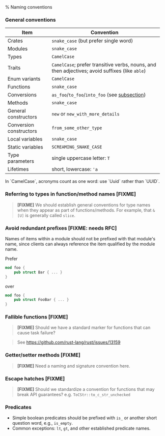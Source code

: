 % Naming conventions

### General conventions

| Item | Convention |
| ---- | ---------- |
| Crates | `snake_case` (but prefer single word) |
| Modules | `snake_case` |
| Types | `CamelCase` |
| Traits | `CamelCase`; prefer transitive verbs, nouns, and then adjectives; avoid suffixes (like `able`) |
| Enum variants | `CamelCase` |
| Functions | `snake_case` |
| Conversions | `as_foo`/`to_foo`/`into_foo` (see [subsection](containers.md)) |
| Methods | `snake_case` |
| General constructors | `new` or `new_with_more_details` |
| Conversion constructors | `from_some_other_type` |
| Local variables | `snake_case` |
| Static variables | `SCREAMING_SNAKE_CASE` |
| Type parameters | single uppercase letter: `T` |
| Lifetimes | short, lowercase: `'a` |

<p>
In `CamelCase`, acronyms count as one word: use `Uuid` rather than `UUID`.

### Referring to types in function/method names [FIXME]

<!-- `&T` -> `ref` -->
<!-- `&mut T` -> `mut` -->

> **[FIXME]** We should establish general conventions for type names
> when they appear as part of functions/methods. For example, that
> `&[U]` is generally called `slice`.

### Avoid redundant prefixes [FIXME: needs RFC]

Names of items within a module should not be prefixed with that module's name,
since clients can always reference the item qualified by the module name.

Prefer

``` rust
mod foo {
    pub struct Bar { ... }
}
```

over

``` rust
mod foo {
    pub struct FooBar { ... }
}
```


### Fallible functions [FIXME]

> **[FIXME]** Should we have a standard marker for functions that can
> cause task failure?

> See https://github.com/rust-lang/rust/issues/13159

### Getter/setter methods [FIXME]

> **[FIXME]** Need a naming and signature convention here.

### Escape hatches [FIXME]

> **[FIXME]** Should we standardize a convention for functions that may break API
> guarantees? e.g. `ToCStr::to_c_str_unchecked`

### Predicates

* Simple boolean predicates should be prefixed with `is_` or another
  short question word, e.g., `is_empty`.
* Common exceptions: `lt`, `gt`, and other established predicate names.
